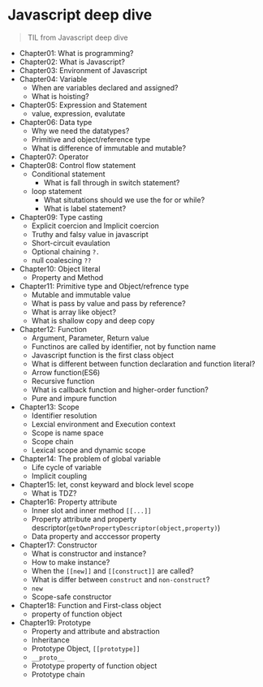 # Javascript deep dive
> TIL from Javascript deep dive

- Chapter01: What is programming?
- Chapter02: What is Javascript?
- Chapter03: Environment of Javascript
- Chapter04: Variable
  - When are variables declared and assigned?
  - What is hoisting?
- Chapter05: Expression and Statement
  - value, expression, evalutate
- Chapter06: Data type
  - Why we need the datatypes?
  - Primitive and object/reference type
  - What is difference of immutable and mutable?
- Chapter07: Operator
- Chapter08: Control flow statement
  - Conditional statement
    - What is fall through in switch statement?
  - loop statement
    - What situtations should we use the for or while?
    - What is label statement?
- Chapter09: Type casting
  - Explicit coercion and Implicit coercion
  - Truthy and falsy value in javascript
  - Short-circuit evaulation
  - Optional chaining `?.`
  - null coalescing `??`
- Chapter10: Object literal
  - Property and Method
- Chapter11: Primitive type and Object/refrence type
  - Mutable and immutable value
  - What is pass by value and pass by reference?
  - What is array like object?
  - What is shallow copy and deep copy
- Chapter12: Function
  - Argument, Parameter, Return value
  - Functinos are called by identifier, not by function name
  - Javascript function is the first class object
  - What is different between function declaration and function literal?
  - Arrow function(ES6)
  - Recursive function
  - What is callback function and higher-order function?
  - Pure and impure function
- Chapter13: Scope
  - Identifier resolution
  - Lexcial environment and Execution context
  - Scope is name space
  - Scope chain
  - Lexical scope and dynamic scope
- Chapter14: The problem of global variable
  - Life cycle of variable
  - Implicit coupling
- Chapter15: let, const keyward and block level scope
  - What is TDZ?
- Chapter16: Property attribute
  - Inner slot and inner method `[[...]]`
  - Property attribute and property descriptor(`getOwnPropertyDescriptor(object,property)`)
  - Data property and acccessor property
- Chapter17: Constructor
  - What is constructor and instance?
  - How to make instance?
  - When the `[[new]]` and `[[construct]]` are called?
  - What is differ between `construct` and `non-construct`?
  - `new`
  - Scope-safe constructor
- Chapter18: Function and First-class object
  - property of function object
- Chapter19: Prototype
  - Property and attribute and abstraction
  - Inheritance
  - Prototype Object, `[[prototype]]`
  - `__proto__`
  - Prototype property of function object
  - Prototype chain